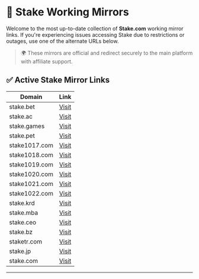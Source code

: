 # 🔗 Stake Working Mirrors

Welcome to the most up-to-date collection of **Stake.com** working mirror links. If you're experiencing issues accessing Stake due to restrictions or outages, use one of the alternate URLs below.

> 🌍 These mirrors are official and redirect securely to the main platform with affiliate support.

## ✅ Active Stake Mirror Links

| Domain           | Link                                                |
|------------------|-----------------------------------------------------|
| stake.bet        | [Visit](https://stake.bet/?c=ghvbzuiT)              |
| stake.ac         | [Visit](https://stake.ac/?c=ghvbzuiT)               |
| stake.games      | [Visit](https://stake.games/?c=ghvbzuiT)            |
| stake.pet        | [Visit](https://stake.pet/?c=ghvbzuiT)              |
| stake1017.com    | [Visit](https://stake1017.com/?c=ghvbzuiT)          |
| stake1018.com    | [Visit](https://stake1018.com/?c=ghvbzuiT)          |
| stake1019.com    | [Visit](https://stake1019.com/?c=ghvbzuiT)          |
| stake1020.com    | [Visit](https://stake1020.com/?c=ghvbzuiT)          |
| stake1021.com    | [Visit](https://stake1021.com/?c=ghvbzuiT)          |
| stake1022.com    | [Visit](https://stake1022.com/?c=ghvbzuiT)          |
| stake.krd        | [Visit](https://stake.krd/?c=ghvbzuiT)              |
| stake.mba        | [Visit](https://stake.mba/?c=ghvbzuiT)              |
| stake.ceo        | [Visit](https://stake.ceo/?c=ghvbzuiT)              |
| stake.bz         | [Visit](https://stake.bz/?c=ghvbzuiT)               |
| staketr.com      | [Visit](https://staketr.com/?c=ghvbzuiT)            |
| stake.jp         | [Visit](https://stake.jp/?c=ghvbzuiT)               |
| stake.com        | [Visit](https://stake.com/?c=ghvbzuiT)              |

---
